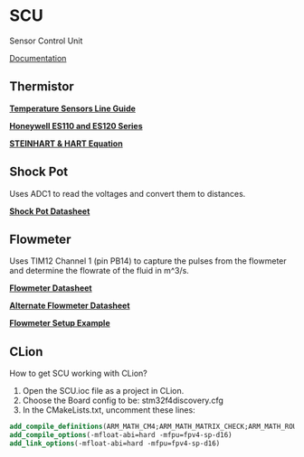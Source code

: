 # SCU

Sensor Control Unit

[Documentation](https://docs.google.com/document/d/1yh-vWpTT_wejGpQy9ZQ7YVPmWP_CSU35yJfaNo2MAhA/edit?usp=drive_link)

## Thermistor

[**Temperature Sensors Line Guide**](https://drive.google.com/file/d/1dFKre9OKWxstRY-8zY3tSeb5LHlalR9f/view?usp=drive_link)

[**Honeywell ES110 and ES120 Series**](https://drive.google.com/file/d/1ghP8LBqkBAeznuTnMJgH6ZwvHYQ8_Wdi/view?usp=drive_link)

[**STEINHART & HART Equation**](https://drive.google.com/file/d/1xewpkaQVt0oJnFVwyUym_0Ixe8qXAvnR/view?usp=drive_link)

## Shock Pot
Uses ADC1 to read the voltages and convert them to distances.

[**Shock Pot Datasheet**](https://drive.google.com/file/d/1g9wjH6BT5--y21_IYlu2G4MbX3KbiAo5/view?usp=share_link)

## Flowmeter
Uses TIM12 Channel 1 (pin PB14) to capture the pulses from the flowmeter and determine the flowrate of the fluid in m^3/s.

[**Flowmeter Datasheet**](https://drive.google.com/file/d/1eDgrtt3bu5jgN7wbFmfX5pk9RuAkB_hs/view?usp=share_link)

[**Alternate Flowmeter Datasheet**](https://drive.google.com/file/d/1jgxNPx9BC58do8RVcqYU6hQfMw6DpTo8/view?usp=share_link)

[**Flowmeter Setup Example**](https://drive.google.com/file/d/1NjP9FMI18lw6DNG9UNYPWaCROAbHNBPB/view?usp=share_link)

## CLion
How to get SCU working with CLion?
1. Open the SCU.ioc file as a project in CLion.
2. Choose the Board config to be: stm32f4discovery.cfg
3. In the CMakeLists.txt, uncomment these lines:
```cmake
add_compile_definitions(ARM_MATH_CM4;ARM_MATH_MATRIX_CHECK;ARM_MATH_ROUNDING)
add_compile_options(-mfloat-abi=hard -mfpu=fpv4-sp-d16)
add_link_options(-mfloat-abi=hard -mfpu=fpv4-sp-d16)
```
